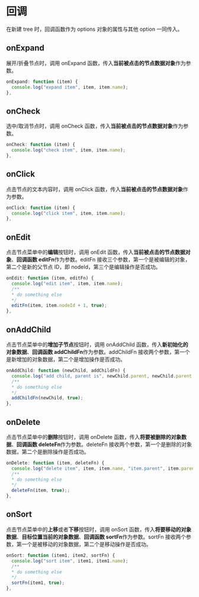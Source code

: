 # 回调

在新建 tree 时，回调函数作为 options 对象的属性与其他 option 一同传入。

## onExpand

展开/折叠节点时，调用 onExpand 函数，传入**当前被点击的节点数据对象**作为参数。

```js
onExpand: function (item) {
  console.log("expand item", item, item.name);
},
```

## onCheck

选中/取消节点时，调用 onCheck 函数，传入**当前被点击的节点数据对象**作为参数。

```js
onCheck: function (item) {
  console.log("check item", item, item.name);
},
```

## onClick

点击节点的文本内容时，调用 onClick 函数，传入**当前被点击的节点数据对象**作为参数。

```js
onClick: function (item) {
  console.log("click item", item, item.name);
},
```

## onEdit

点击节点菜单中的**编辑**按钮时，调用 onEdit 函数，传入**当前被点击的节点数据对象**、**回调函数 editFn**作为参数。editFn 接收三个参数，第一个是被编辑的对象，第二个是新的父节点 ID，即 nodeId，第三个是编辑操作是否成功。

```js
onEdit: function (item, editFn) {
  console.log("edit item", item, item.name);
  /**
  * do something else
  */
  editFn(item, item.nodeId + 1, true);
},
```

## onAddChild

点击节点菜单中的**增加子节点**按钮时，调用 onAddChild 函数，传入**新初始化的对象数据**、**回调函数 addChildFn**作为参数。addChildFn 接收两个参数，第一个是新增加的对象数据，第二个是增加操作是否成功。

```js
onAddChild: function (newChild, addChildFn) {
  console.log("add child, parent is", newChild.parent, newChild.parent.name);
  /**
  * do something else
  */
  addChildFn(newChild, true);
},
```

## onDelete

点击节点菜单中的**删除**按钮时，调用 onDelete 函数，传入**将要被删除的对象数据**、**回调函数 deleteFn**作为参数。deleteFn 接收两个参数，第一个是删除的对象数据，第二个是删除操作是否成功。

```js
onDelete: function (item, deleteFn) {
  console.log("delete item", item, item.name, "item.parent", item.parent);
  /**
  * do something else
  */
  deleteFn(item, true);;
},
```

## onSort

点击节点菜单中的**上移**或者**下移**按钮时，调用 onSort 函数，传入**将要移动的对象数据**、**目标位置当前的对象数据**、**回调函数 sortFn**作为参数。sortFn 接收两个参数，第一个是被移动的对象数据，第二个是移动操作是否成功。

```js
onSort: function (item1, item2, sortFn) {
  console.log("sort item", item1, item1.name);
  /**
  * do something else
  */
  sortFn(item1, true);
},
```
